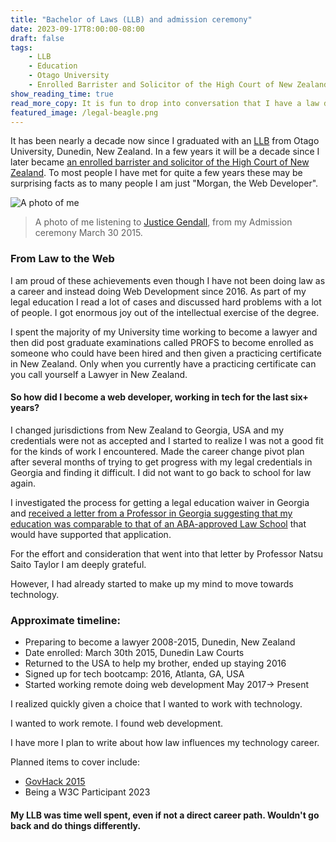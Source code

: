 ```yaml
---
title: "Bachelor of Laws (LLB) and admission ceremony"
date: 2023-09-17T8:00:00-08:00
draft: false
tags: 
    - LLB
    - Education
    - Otago University
    - Enrolled Barrister and Solicitor of the High Court of New Zealand
show_reading_time: true
read_more_copy: It is fun to drop into conversation that I have a law degree from New Zealand as I don't often mention it!
featured_image: /legal-beagle.png
---
```


It has been nearly a decade now since I graduated with an [LLB](https://www.otago.ac.nz/courses/qualifications/llb) from Otago University, Dunedin, New Zealand. In a few years it will be a decade since I later became [an enrolled barrister and solicitor of the High Court of New Zealand](https://www.lawsociety.org.nz/starting-as-a-lawyer/admitted-but-no-practising-certificate/). To most people I have met for quite a few years these may be surprising facts as to many people I am just "Morgan, the Web Developer".

![A photo of me](/legal-beagle.png)

> A photo of me listening to [Justice Gendall](https://www.beehive.govt.nz/release/new-high-court-judge-appointed-10), from my Admission ceremony March 30 2015.

### From Law to the Web

I am proud of these achievements even though I have not been doing law as a career and instead doing Web Development since 2016. As part of my legal education I read a lot of cases and discussed hard problems with a lot of people. I got enormous joy out of the intellectual exercise of the degree.

I spent the majority of my University time working to become a lawyer and then did post graduate examinations called PROFS to become enrolled as someone who could have been hired and then given a practicing certificate in New Zealand. Only when you currently have a practicing certificate can you call yourself a Lawyer in New Zealand.

#### So how did I become a web developer, working in tech for the last six+ years?

I changed jurisdictions from New Zealand to Georgia, USA and my credentials were not as accepted and I started to realize I was not a good fit for the kinds of work I encountered. Made the career change pivot plan after several months of trying to get progress with my legal credentials in Georgia and finding it difficult. I did not want to go back to school for law again.

I investigated the process for getting a legal education waiver in Georgia and [received a letter from a Professor in Georgia suggesting that my education was comparable to that of an ABA-approved Law School](/waiver-application-supporting-letter.pdf) that would have supported that application.

For the effort and consideration that went into that letter by Professor Natsu Saito Taylor I am deeply grateful. 

However, I had already started to make up my mind to move towards technology.

### Approximate timeline:
* Preparing to become a lawyer 2008-2015, Dunedin, New Zealand
* Date enrolled: March 30th 2015, Dunedin Law Courts
* Returned to the USA to help my brother, ended up staying 2016
* Signed up for tech bootcamp: 2016, Atlanta, GA, USA
* Started working remote doing web development May 2017-> Present

I realized quickly given a choice that I wanted to work with technology.

I wanted to work remote. I found web development.

I have more I plan to write about how law influences my technology career.

Planned items to cover include:

- [GovHack 2015](https://www.odt.co.nz/news/dunedin/dunedin-website-team-wins-nationwide-competition)
- Being a W3C Participant 2023

#### My LLB was time well spent, even if not a direct career path. Wouldn't go back and do things differently.